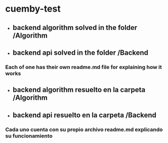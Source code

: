 # cuemby-test

* ## backend algorithm solved in the folder /Algorithm
* ## backend api solved in the folder /Backend


### Each of one has their own readme.md file for explaining how it works

* ## backend algorithm resuelto en la carpeta /Algorithm
* ## backend api resuelto en la carpeta /Backend


### Cada uno cuenta con su propio archivo readme.md explicando su funcionamiento
